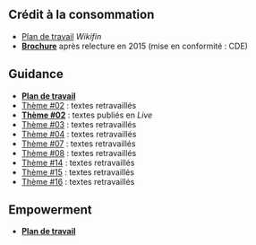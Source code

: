 ## Crédit à la consommation

* [Plan de travail](https://sites.google.com/site/rdwebprep/home/wikifin) *Wikifin*
* [**Brochure**](http://economie.fgov.be/fr/binaries/Le_credit_a_la_consommation_tcm326-221772.pdf) après relecture en 2015 (mise en conformité : CDE)

## Guidance

* [**Plan de travail**](https://sites.google.com/site/rdwebprep/home/guidance)
* [Thème #02](https://sites.google.com/site/rdwebprep/work/level_1/02) : textes retravaillés
* [**Thème #02**](http://economie.fgov.be/fr/entreprises/Guidance/Societes_de_gestion_de_droits) : textes publiés en *Live*
* [Thème #03](https://sites.google.com/site/rdwebprep/work/level_1/03) : textes retravaillés
* [Thème #04](https://sites.google.com/site/rdwebprep/work/level_1/04) : textes retravaillés
* [Thème #07](https://sites.google.com/site/rdwebprep/work/level_1/07) : textes retravaillés
* [Thème #08](https://sites.google.com/site/rdwebprep/work/level_1/08) : textes retravaillés
* [Thème #14](https://sites.google.com/site/rdwebprep/work/level_1/14) : textes retravaillés
* [Thème #15](https://sites.google.com/site/rdwebprep/work/level_1/15) : textes retravaillés
* [Thème #16](https://sites.google.com/site/rdwebprep/work/level_1/16) : textes retravaillés

## Empowerment

* [**Plan de travail**](https://sites.google.com/site/rdwebprep/home/empowerment)
